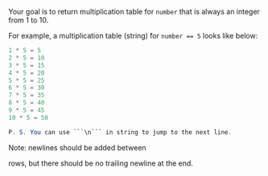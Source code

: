 Your goal is to return multiplication table for ```number``` that is always an integer from 1 to 10.

For example, a multiplication table (string) for ```number == 5``` looks like below:

```java
1 * 5 = 5
2 * 5 = 10
3 * 5 = 15
4 * 5 = 20
5 * 5 = 25
6 * 5 = 30
7 * 5 = 35
8 * 5 = 40
9 * 5 = 45
10 * 5 = 50
```

```java
P. S. You can use ```\n``` in string to jump to the next line.
```

Note: newlines should be added between

rows, but there should be no trailing newline at the end.
